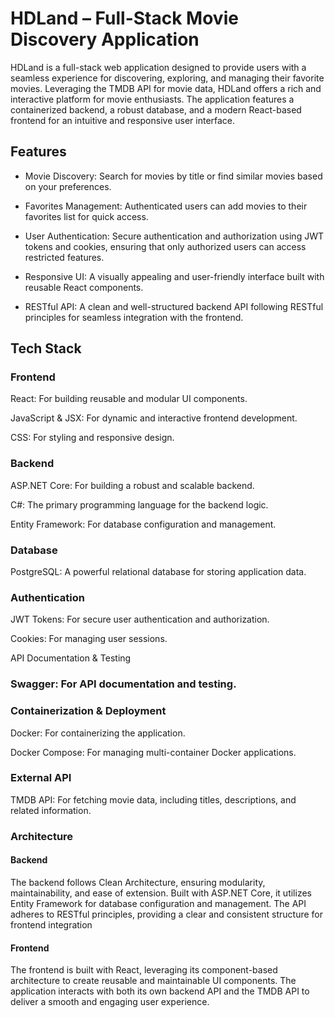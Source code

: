 # HDLand – Full-Stack Movie Discovery Application
HDLand is a full-stack web application designed to provide users with a seamless experience for discovering, exploring, and managing their favorite movies. Leveraging the TMDB API for movie data, HDLand offers a rich and interactive platform for movie enthusiasts. The application features a containerized backend, a robust database, and a modern React-based frontend for an intuitive and responsive user interface.

## Features
- Movie Discovery: Search for movies by title or find similar movies based on your preferences.

- Favorites Management: Authenticated users can add movies to their favorites list for quick access.

- User Authentication: Secure authentication and authorization using JWT tokens and cookies, ensuring that only authorized users can access restricted features.

- Responsive UI: A visually appealing and user-friendly interface built with reusable React components.

- RESTful API: A clean and well-structured backend API following RESTful principles for seamless integration with the frontend.

## Tech Stack
### Frontend
React: For building reusable and modular UI components.

JavaScript & JSX: For dynamic and interactive frontend development.

CSS: For styling and responsive design.

### Backend
ASP.NET Core: For building a robust and scalable backend.

C#: The primary programming language for the backend logic.

Entity Framework: For database configuration and management.

### Database
PostgreSQL: A powerful relational database for storing application data.

### Authentication
JWT Tokens: For secure user authentication and authorization.

Cookies: For managing user sessions.

API Documentation & Testing
### Swagger: For API documentation and testing.

### Containerization & Deployment
Docker: For containerizing the application.

Docker Compose: For managing multi-container Docker applications.

### External API
TMDB API: For fetching movie data, including titles, descriptions, and related information.

### Architecture
#### Backend
The backend follows Clean Architecture, ensuring modularity, maintainability, and ease of extension. Built with ASP.NET Core, it utilizes Entity Framework for database configuration and management. The API adheres to RESTful principles, providing a clear and consistent structure for frontend integration

#### Frontend
The frontend is built with React, leveraging its component-based architecture to create reusable and maintainable UI components. The application interacts with both its own backend API and the TMDB API to deliver a smooth and engaging user experience.
